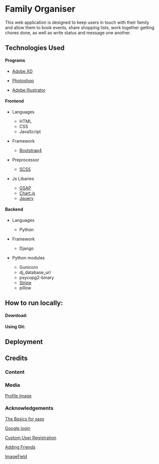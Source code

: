 # Family Organiser

This web application is designed to keep users in touch with their family and allow them to book events, share shopping lists, work together getting chores done, as well as write status and message one another.

## Technologies Used

#### Programs

- [Adobe XD](https://www.adobe.com/products/xd.html)

- [Photoshop](https://jquery.com)

- [Adobe Illustrator](https://www.adobe.com/uk/products/illustrator.html)

#### Frontend

- Languages
    - HTML
    - CSS
    - JavaScript

- Framework
    - [Bootstrap4](https://getbootstrap.com/)

- Preprocessor
    - [SCSS](https://sass-lang.com/)

- Js Libaries
    - [GSAP](https://greensock.com/)
    - [Chart.js](https://www.chartjs.org/)
    - [Jquery](https://jquery.com/)


#### Backend

- Languages
    - Python

- Framework
    - Django

- Python modules
    - Gunicorn
    - dj_database_url
    - psycopg2-binary
    - [Stripe]()
    - pillow

## How to run locally:

#### Download:

#### Using Git:

## Deployment

## Credits

### Content

### Media

[Profile Image](https://illlustrations.co/)

### Acknowledgements

[The Basics for sass](https://www.youtube.com/watch?v=Zz6eOVaaelI&t=651s)

[Google login](https://www.youtube.com/watch?v=ZTBexYIIOP8&t=333s)

[Custom User Registration](https://www.youtube.com/watch?v=66l9b2QrBR8)

[Adding Friends](https://www.youtube.com/watch?v=_DqmVMlJzqA&t=538s)

[ImageField](https://www.youtube.com/watch?v=Rr1-UTFCuH4)